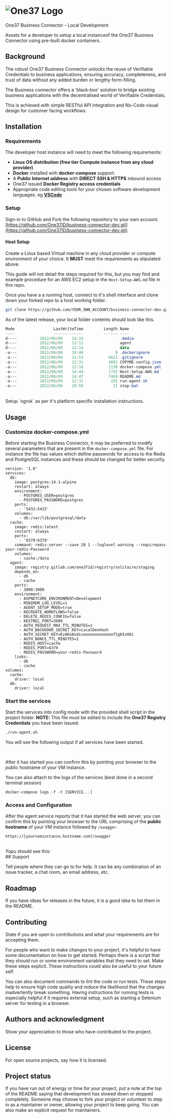 # ![One37 Logo](https://www.one37id.com/images/Logo-2.svg)

One37 Business Connector - Local Development

Assets for a developer to setup a local instanceof the One37 Business Connector using pre-built docker containers.

## Background

The robust One37 Business Connector unlocks the reuse of Verifiable Credentials to business applications, ensuring accuracy, completeness, and trust of data without any added burden or lengthy form-filling.

The Business connector offers a 'black-box' solution to bridge existing business applications with the decentralised world of Verifiable Credentials.

This is achieved with simple RESTful API integration and No-Code visual design for customer facing workflows.

## Installation

### Requirements

The developer host instance will need to meet the following requirements:

* **Linux OS distribution (free tier Compute instance from any cloud provider)**
* **Docker** installed with **docker-compose** support.
* A **Public Internet address** with **DIRECT SSH & HTTPS** inbound access
* One37 issued **Docker Registry access credentials**
* Appropriate code editing tools for your chosen software development languages. eg [**VSCode**](https://code.visualstudio.com/)

### Setup

Sign-in to GitHub and Fork the following repository to your own account.
[https://github.com/One37ID/business-connector-dev.git](https://github.com/One37ID/business-connector-dev.git)

#### Host Setup

Create a Linux based Virtual machine in any cloud provider or compute environment of your choice.
It **MUST** meet the requirements as stipulated above.

This guide will not detail the steps required for this, but you may find and example procedure for an AWS EC2 setup in the `Host-Setup-AWS.md` file in this repo.

Once you have a a running host, connect to it's shell interface and clone down your forked repo to a host working folder.

``` bash
git clone https://github.com/YOUR_OWN_ACCOUNT/business-connector-dev.git
```

As of the latest release, your local folder contents should look like this.

``` powershell
Mode                 LastWriteTime         Length Name
----                 -------------         ------ ----
d----          2022/06/09    14:19                .media
d----          2022/06/09    12:12                agent
d----          2022/06/09    12:14                data
-a---          2022/06/06    10:48              0 .dockerignore
-a---          2022/06/09    11:53           6621 .gitignore
-a---          2022/06/09    12:31           4601 COPYME-config.json
-a---          2022/06/09    12:16           1130 docker-compose.yml
-a---          2022/06/09    14:44           1752 Host-Setup-AWS.md
-a---          2022/06/09    14:47           7469 README.md
-a---          2022/06/09    12:31            195 run-agent.sh
-a---          2022/06/06    10:50             21 stop.bat
```
<br>
Setup `ngrok` as per it's platform specific installation instructions.

## Usage

### Customize docker-compose.yml

Before starting the Business Connector, it may be preferred to modify several parameters that are present in the `docker-compose.yml` file.
For instance the file has values which define passwords for access to the Redis and PostgreSQL instances and these should be changed for better security.
<br>
```
version: '1.0'
services:
  db:
    image: postgres:14.1-alpine
    restart: always
    environment:
      - POSTGRES_USER=postgres
      - POSTGRES_PASSWORD=postgres
    ports:
      - '5432:5432'
    volumes:
      - db:/var/lib/postgresql/data
  cache:
    image: redis:latest
    restart: always
    ports:
      - '6379:6379'
    command: redis-server --save 20 1 --loglevel warning --requirepass your-redis-Password
    volumes:
      - cache:/data
  agent:
    image: registry.gitlab.com/one37id/registry/solitaire/staging
    depends_on:
      - db
      - cache
    ports:
      - 3000:3000
    environment:
      - ASPNETCORE_ENVIRONMENT=Development
      - MINIMUM_LOG_LEVEL=1
      - AGENT_SETUP_MODE=true
      - RECREATE_WORKFLOWS=false
      - DELETE_REDIS_CONFIG=false
      - KESTREL_PORT=3000
      - AUTH_REQUEST_MAX_TTL_MINUTES=1
      - AUTH_BACKDOOR_SECRET_KEY=LocalDevHash
      - AUTH_SECRET_KEY=EzAKoAxdivooooooooooooofIgb5zHOi
      - AUTH_NONCE_TTL_MINUTES=1
      - REDIS_HOST=cache
      - REDIS_PORT=6379
      - REDIS_PASSWORD=your-redis-Password
    links:
      - db
      - cache
volumes:
  cache:
    driver: local
  db:
    driver: local
```

### Start the services

Start the services into config mode with the provided shell script in the project folder.
**NOTE:** This file must be edited to include the **One37 Registry Credentials** you have been issued.

``` bash
./run-agent.sh
```

You will see the following output if all services have been started.
<br>
```

```
<br>
After it has started you can confirm this by pointing your browser to the public hostname of your VM instance.

You can also attach to the logs of the services (best done in a second terminal session)
<br>
```
docker-compose logs -f -t [SERVICE...]
```

### Access and Configuration

After the agent service reports that it has started the web server, you can confirm this by pointing your browser to the URL comprising of the **public hostname** of your VM instance followed by `/swagger`.
<br>
```
https://[yourvominstance.hostname.com]/swagger
```
<br>
Yopu should see this:

<br>
## Support

Tell people where they can go to for help. It can be any combination of an issue tracker, a chat room, an email address, etc.

## Roadmap

If you have ideas for releases in the future, it is a good idea to list them in the README.

## Contributing

State if you are open to contributions and what your requirements are for accepting them.

For people who want to make changes to your project, it's helpful to have some documentation on how to get started. Perhaps there is a script that they should run or some environment variables that they need to set. Make these steps explicit. These instructions could also be useful to your future self.

You can also document commands to lint the code or run tests. These steps help to ensure high code quality and reduce the likelihood that the changes inadvertently break something. Having instructions for running tests is especially helpful if it requires external setup, such as starting a Selenium server for testing in a browser.

## Authors and acknowledgment

Show your appreciation to those who have contributed to the project.

## License

For open source projects, say how it is licensed.

## Project status

If you have run out of energy or time for your project, put a note at the top of the README saying that development has slowed down or stopped completely. Someone may choose to fork your project or volunteer to step in as a maintainer or owner, allowing your project to keep going. You can also make an explicit request for maintainers.